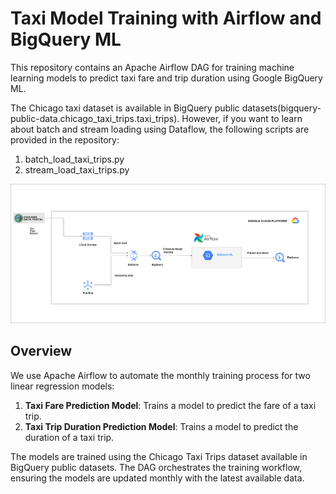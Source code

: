 # Taxi Model Training with Airflow and BigQuery ML

This repository contains an Apache Airflow DAG for training machine learning models to predict taxi fare and trip duration using Google BigQuery ML. 

The Chicago taxi dataset is available in BigQuery public datasets(bigquery-public-data.chicago_taxi_trips.taxi_trips). However, if you want to learn about batch and stream loading using Dataflow, the following scripts are provided in the repository:
1. batch_load_taxi_trips.py
2. stream_load_taxi_trips.py


![Airflow DAG](airflow_dag.png)
## Overview

We use Apache Airflow to automate the monthly training process for two linear regression models:
1. **Taxi Fare Prediction Model**: Trains a model to predict the fare of a taxi trip.
2. **Taxi Trip Duration Prediction Model**: Trains a model to predict the duration of a taxi trip.

The models are trained using the Chicago Taxi Trips dataset available in BigQuery public datasets. The DAG orchestrates the training workflow, ensuring the models are updated monthly with the latest available data.
